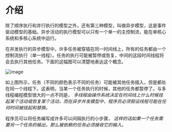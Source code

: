 # 介绍

除了顺序执行和并行执行的模型之外，还有第三种模型，叫做异步模型，这是事件驱动模型的基础。异步活动的执行模型可以只有一个单一的主控制流，能在单核心系统和多核心系统中运行。

在并发执行的异步模型中，许多任务被穿插在同一时间线上，所有的任务都由一个控制流执行（单一线程）。任务的执行可能被暂停或恢复，中间的这段时间线程将会去执行其他任务。下面的这幅图可以清楚地表达这个概念。

![image](https://i.loli.net/2021/06/01/hTsOkeVZuNURCaF.png)

如上图所示，任务（不同的颜色表示不同的任务）可能被其他任务插入，但是都处在同一个线程下。这表明，当某一个任务执行的时候，其他的任务都暂停了。与多线程编程模型很大的一点不同是， *多线程由操作系统决定在时间线上什么时候挂起某个活动或恢复某个活动，而在异步并发模型中，程序员必须假设线程可能在任何时间被挂起和替换。*

程序员可以将任务编写成许多可以间隔执行的小步骤， *这样的话如果一个任务需要另一个任务的输出，那么被依赖的任务必须接收它的输入。*

